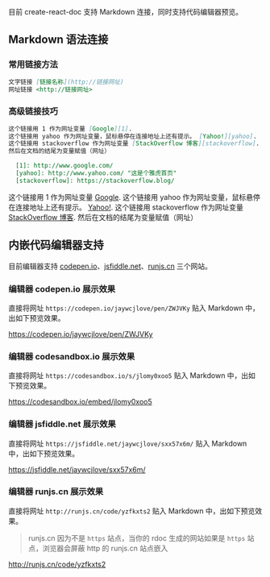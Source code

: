 <!--
title: 连接地址
sort: 7
-->

目前 create-react-doc 支持 Markdown 连接，同时支持代码编辑器预览。

## Markdown 语法连接

### 常用链接方法

```markdown
文字链接 [链接名称](http://链接网址)
网址链接 <http://链接网址>
```

### 高级链接技巧

```markdown
这个链接用 1 作为网址变量 [Google][1].
这个链接用 yahoo 作为网址变量，鼠标悬停在连接地址上还有提示。 [Yahoo!][yahoo].
这个链接用 stackoverflow 作为网址变量 [StackOverflow 博客][stackoverflow].
然后在文档的结尾为变量赋值（网址）

  [1]: http://www.google.com/
  [yahoo]: http://www.yahoo.com/ "这是个雅虎首页"
  [stackoverflow]: https://stackoverflow.blog/
```

这个链接用 1 作为网址变量 [Google][1].
这个链接用 yahoo 作为网址变量，鼠标悬停在连接地址上还有提示。 [Yahoo!][yahoo].
这个链接用 stackoverflow 作为网址变量 [StackOverflow 博客][stackoverflow].
然后在文档的结尾为变量赋值（网址）

  [1]: http://www.google.com/
  [yahoo]: http://www.yahoo.com/ "这是个雅虎首页"
  [stackoverflow]: https://stackoverflow.blog/

## 内嵌代码编辑器支持

目前编辑器支持 [codepen.io](https://codepen.io/)、[jsfiddle.net](https://jsfiddle.net/)、[runjs.cn](http://runjs.cn) 三个网站。

### 编辑器 codepen.io 展示效果

直接将网址 `https://codepen.io/jaywcjlove/pen/ZWJVKy` 贴入 Markdown 中，出如下预览效果。

https://codepen.io/jaywcjlove/pen/ZWJVKy

### 编辑器 codesandbox.io 展示效果

直接将网址 `https://codesandbox.io/s/jlomy0xoo5` 贴入 Markdown 中，出如下预览效果。

https://codesandbox.io/embed/jlomy0xoo5

### 编辑器 jsfiddle.net 展示效果

直接将网址 `https://jsfiddle.net/jaywcjlove/sxx57x6m/` 贴入 Markdown 中，出如下预览效果。

https://jsfiddle.net/jaywcjlove/sxx57x6m/

### 编辑器 runjs.cn 展示效果

直接将网址 `http://runjs.cn/code/yzfkxts2` 贴入 Markdown 中，出如下预览效果。

> runjs.cn 因为不是 `https` 站点，当你的 rdoc 生成的网站如果是 `https` 站点，浏览器会屏蔽 http 的 runjs.cn 站点嵌入

http://runjs.cn/code/yzfkxts2

